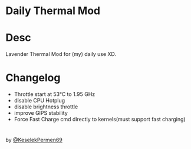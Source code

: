 # Daily Thermal Mod

# Desc

Lavender Thermal Mod for (my) daily use XD.

# Changelog

- Throttle start at 53°C to 1.95 GHz 
- disable CPU Hotplug 
- disable brightness throttle 
- improve GIPS stability
- Force Fast Charge cmd directly to kernels(must support fast charging)  

#
by [@KeselekPermen69](https://t.me/keselekpermen69)

